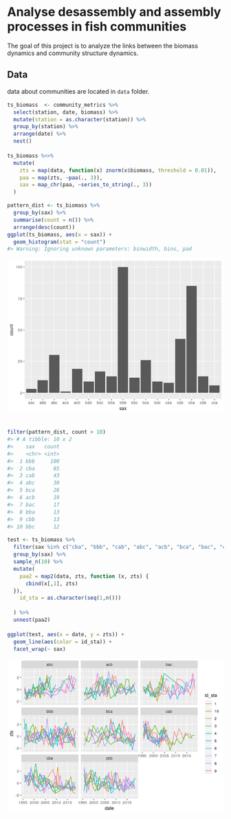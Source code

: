 <!-- README.md is generated from README.Rmd. Please edit that file -->
Analyse desassembly and assembly processes in fish communities
==============================================================

<!-- badges: start -->
<!-- badges: end -->
The goal of this project is to analyze the links between the biomass
dynamics and community structure dynamics.

Data  
------

data about communities are located in `data` folder.

``` r
ts_biomass  <- community_metrics %>%
  select(station, date, biomass) %>%
  mutate(station = as.character(station)) %>%
  group_by(station) %>%
  arrange(date) %>%
  nest()

ts_biomass %<>%
  mutate(
    zts = map(data, function(x) znorm(x$biomass, threshold = 0.01)),
    paa = map(zts, ~paa(., 3)),
    sax = map_chr(paa, ~series_to_string(., 3))
  )
```

``` r
pattern_dist <- ts_biomass %>%
  group_by(sax) %>%
  summarise(count = n()) %>%
  arrange(desc(count))
ggplot(ts_biomass, aes(x = sax)) +
  geom_histogram(stat = "count")
#> Warning: Ignoring unknown parameters: binwidth, bins, pad
```

![](README-unnamed-chunk-3-1.png)

``` r

filter(pattern_dist, count > 10)
#> # A tibble: 10 x 2
#>    sax   count
#>    <chr> <int>
#>  1 bbb     100
#>  2 cba      85
#>  3 cab      43
#>  4 abc      30
#>  5 bca      26
#>  6 acb      19
#>  7 bac      17
#>  8 bba      13
#>  9 cbb      13
#> 10 bbc      12
```

``` r
test <- ts_biomass %>%
  filter(sax %in% c("cba", "bbb", "cab", "abc", "acb", "bca", "bac", "cbb")) %>%
  group_by(sax) %>%
  sample_n(10) %>%
  mutate(
    paa2 = map2(data, zts, function (x, zts) {
      cbind(x[,1], zts)
  }),
    id_sta = as.character(seq(1,n()))

  ) %>%
  unnest(paa2)

ggplot(test, aes(x = date, y = zts)) +
  geom_line(aes(color = id_sta)) +
  facet_wrap(~ sax)
```

![](README-unnamed-chunk-4-1.png)
